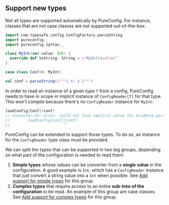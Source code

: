 ## Support new types

Not all types are supported automatically by PureConfig. For instance, classes that are not case classes are not
supported out-of-the-box:

```scala
import com.typesafe.config.ConfigFactory.parseString
import pureconfig._
import pureconfig.syntax._

class MyInt(var value: Int) {
  override def toString: String = s"MyInt($value)"
}

case class Conf(n: MyInt)

val conf = parseString(s"""{ n: 1 }""")
```

In order to read an instance of a given type `T` from a config, PureConfig needs to have in scope in implicit instance
of `ConfigReader[T]` for that type. This won't compile because there's no `ConfigReader` instance for `MyInt`:

```scala
loadConfig[Conf](conf)
// <console>:23: error: could not find implicit value for evidence parameter of type pureconfig.ConfigReader[Conf]
//        loadConfig[Conf](conf)
//                        ^
```

PureConfig can be extended to support those types. To do so, an instance for the `ConfigReader` type class must be
provided.

We can split the types that can be supported in two big groups, depending on what part of the configuration
is needed to read them:

1. **Simple types** whose values can be converter from a **single value** in the configuration. A good
example is `Int`, which has a `ConfigReader` instance that just convert a string value into a `Int`
when possible. See [Add support for simple types](add-support-for-simple-types.md) for this group.
2. **Complex types** that require access to an entire **sub-tree of the configuration** to be read.
An example of this group are case classes. See [Add support for complex types](add-support-for-complex-types.md)
for this group.
